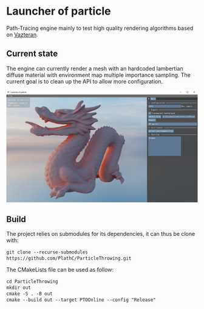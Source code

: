 # Launcher of particle

Path-Tracing engine mainly to test high quality rendering algorithms based on [Vazteran](https://github.com/PlathC/Vazteran).

## Current state

The engine can currently render a mesh with an hardcoded lambertian diffuse material with environment
map multiple importance sampling. The current goal is to clean up the API to allow more configuration.

![Environment map with Multiple Importance Sampling and UI](img/CurrentState.png)

## Build

The project relies on submodules for its dependencies, it can thus be clone with:
```
git clone --recurse-submodules https://github.com/PlathC/ParticleThrowing.git
```

The CMakeLists file can be used as follow:
```
cd ParticleThrowing
mkdir out
cmake -S . -B out
cmake --build out --target PTOOnline --config "Release"
```